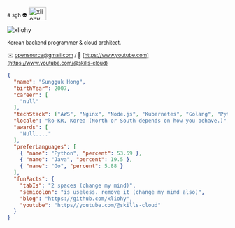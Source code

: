 <sub># sgh 👽</sub> 
<a href="https://instagram.com/xliohy" target="blank"><img align="center" src="https://raw.githubusercontent.com/rahuldkjain/github-profile-readme-generator/master/src/images/icons/Social/instagram.svg" alt="xliohy" height="30" width="40" /></a>
</p>

<p align="left"> <img src="https://komarev.com/ghpvc/?username=cordel1us&label=Profile%20views&color=0e75b6&style=flat" alt="xliohy" /> </p> 
<sub>Korean backend programmer & cloud architect.</sub>  

<sub>✉️ [opensource@gmail.com](mailto:as.xliohy@gmail.com) / :link: [https://www.youtube.com](https://www.youtube.com/@skills-cloud)</sub>

```json
{
  "name": "Sungguk Hong",
  "birthYear": 2007,
  "career": [
    "null"
  ],
  "techStack": ["AWS", "Nginx", "Node.js", "Kubernetes", "Golang", "Python"],
  "locale": "ko-KR, Korea (North or South depends on how you behave.)",
  "awards": [
    "Null...."
  ],
  "preferLanguages": [
    { "name": "Python", "percent": 53.59 },
    { "name": "Java", "percent": 19.5 },
    { "name": "Go", "percent": 5.88 }
  ],
  "funFacts": {
    "tabIs": "2 spaces (change my mind)",
    "semicolon": "is useless. remove it (change my mind also)",
    "blog": "https://github.com/xliohy",
    "youtube": "https//youtube.com/@skills-cloud"
  }
}
```
